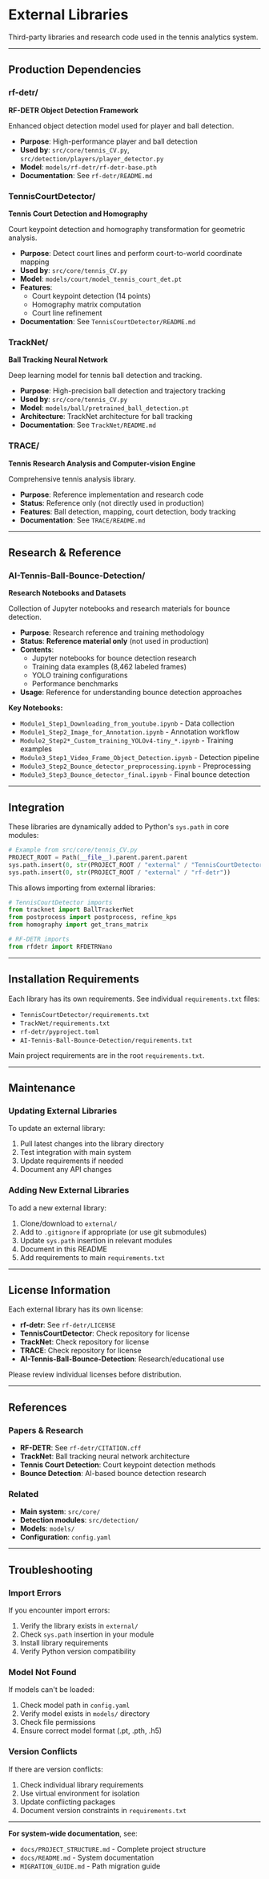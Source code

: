 # External Libraries

Third-party libraries and research code used in the tennis analytics system.

---

## Production Dependencies

### rf-detr/
**RF-DETR Object Detection Framework**

Enhanced object detection model used for player and ball detection.

- **Purpose**: High-performance player and ball detection
- **Used by**: `src/core/tennis_CV.py`, `src/detection/players/player_detector.py`
- **Model**: `models/rf-detr/rf-detr-base.pth`
- **Documentation**: See `rf-detr/README.md`

### TennisCourtDetector/
**Tennis Court Detection and Homography**

Court keypoint detection and homography transformation for geometric analysis.

- **Purpose**: Detect court lines and perform court-to-world coordinate mapping
- **Used by**: `src/core/tennis_CV.py`
- **Model**: `models/court/model_tennis_court_det.pt`
- **Features**: 
  - Court keypoint detection (14 points)
  - Homography matrix computation
  - Court line refinement
- **Documentation**: See `TennisCourtDetector/README.md`

### TrackNet/
**Ball Tracking Neural Network**

Deep learning model for tennis ball detection and tracking.

- **Purpose**: High-precision ball detection and trajectory tracking
- **Used by**: `src/core/tennis_CV.py`
- **Model**: `models/ball/pretrained_ball_detection.pt`
- **Architecture**: TrackNet architecture for ball tracking
- **Documentation**: See `TrackNet/README.md`

### TRACE/
**Tennis Research Analysis and Computer-vision Engine**

Comprehensive tennis analysis library.

- **Purpose**: Reference implementation and research code
- **Status**: Reference only (not directly used in production)
- **Features**: Ball detection, mapping, court detection, body tracking
- **Documentation**: See `TRACE/README.md`

---

## Research & Reference

### AI-Tennis-Ball-Bounce-Detection/
**Research Notebooks and Datasets**

Collection of Jupyter notebooks and research materials for bounce detection.

- **Purpose**: Research reference and training methodology
- **Status**: **Reference material only** (not used in production)
- **Contents**:
  - Jupyter notebooks for bounce detection research
  - Training data examples (8,462 labeled frames)
  - YOLO training configurations
  - Performance benchmarks
- **Usage**: Reference for understanding bounce detection approaches

**Key Notebooks:**
- `Module1_Step1_Downloading_from_youtube.ipynb` - Data collection
- `Module1_Step2_Image_for_Annotation.ipynb` - Annotation workflow
- `Module2_Step2*_Custom_training_YOLOv4-tiny_*.ipynb` - Training examples
- `Module3_Step1_Video_Frame_Object_Detection.ipynb` - Detection pipeline
- `Module3_Step2_Bounce_detector_preprocessing.ipynb` - Preprocessing
- `Module3_Step3_Bounce_detector_final.ipynb` - Final bounce detection

---

## Integration

These libraries are dynamically added to Python's `sys.path` in core modules:

```python
# Example from src/core/tennis_CV.py
PROJECT_ROOT = Path(__file__).parent.parent.parent
sys.path.insert(0, str(PROJECT_ROOT / "external" / "TennisCourtDetector"))
sys.path.insert(0, str(PROJECT_ROOT / "external" / "rf-detr"))
```

This allows importing from external libraries:

```python
# TennisCourtDetector imports
from tracknet import BallTrackerNet
from postprocess import postprocess, refine_kps
from homography import get_trans_matrix

# RF-DETR imports
from rfdetr import RFDETRNano
```

---

## Installation Requirements

Each library has its own requirements. See individual `requirements.txt` files:

- `TennisCourtDetector/requirements.txt`
- `TrackNet/requirements.txt`
- `rf-detr/pyproject.toml`
- `AI-Tennis-Ball-Bounce-Detection/requirements.txt`

Main project requirements are in the root `requirements.txt`.

---

## Maintenance

### Updating External Libraries

To update an external library:

1. Pull latest changes into the library directory
2. Test integration with main system
3. Update requirements if needed
4. Document any API changes

### Adding New External Libraries

To add a new external library:

1. Clone/download to `external/`
2. Add to `.gitignore` if appropriate (or use git submodules)
3. Update `sys.path` insertion in relevant modules
4. Document in this README
5. Add requirements to main `requirements.txt`

---

## License Information

Each external library has its own license:

- **rf-detr**: See `rf-detr/LICENSE`
- **TennisCourtDetector**: Check repository for license
- **TrackNet**: Check repository for license
- **TRACE**: Check repository for license
- **AI-Tennis-Ball-Bounce-Detection**: Research/educational use

Please review individual licenses before distribution.

---

## References

### Papers & Research

- **RF-DETR**: See `rf-detr/CITATION.cff`
- **TrackNet**: Ball tracking neural network architecture
- **Tennis Court Detection**: Court keypoint detection methods
- **Bounce Detection**: AI-based bounce detection research

### Related

- **Main system**: `src/core/`
- **Detection modules**: `src/detection/`
- **Models**: `models/`
- **Configuration**: `config.yaml`

---

## Troubleshooting

### Import Errors

If you encounter import errors:

1. Verify the library exists in `external/`
2. Check `sys.path` insertion in your module
3. Install library requirements
4. Verify Python version compatibility

### Model Not Found

If models can't be loaded:

1. Check model path in `config.yaml`
2. Verify model exists in `models/` directory
3. Check file permissions
4. Ensure correct model format (.pt, .pth, .h5)

### Version Conflicts

If there are version conflicts:

1. Check individual library requirements
2. Use virtual environment for isolation
3. Update conflicting packages
4. Document version constraints in `requirements.txt`

---

**For system-wide documentation**, see:
- `docs/PROJECT_STRUCTURE.md` - Complete project structure
- `docs/README.md` - System documentation
- `MIGRATION_GUIDE.md` - Path migration guide

